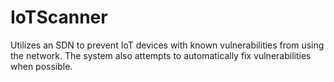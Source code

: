 # IoTScanner
Utilizes an SDN to prevent IoT devices with known vulnerabilities from using the network.  The system also attempts to automatically fix vulnerabilities when possible.
